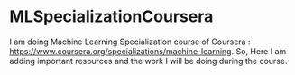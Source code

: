 # MLSpecializationCoursera
I am doing Machine Learning Specialization course of Coursera : https://www.coursera.org/specializations/machine-learning.
So, Here I am adding important resources and the work I will be doing during the course.

